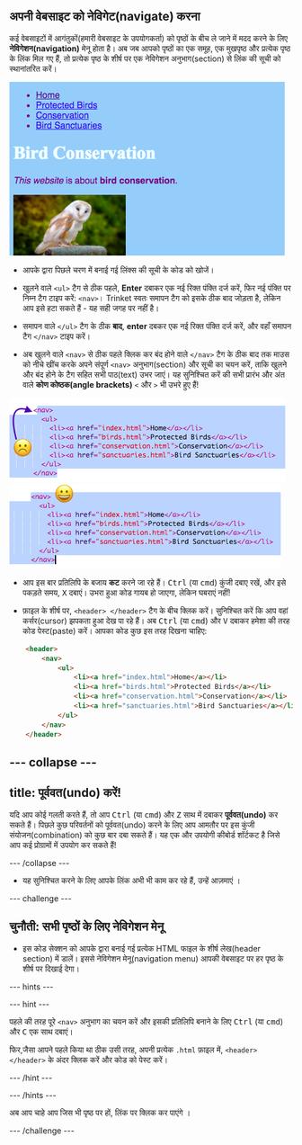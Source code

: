 ## अपनी वेबसाइट को नेविगेट(navigate) करना

कई वेबसाइटों में आगंतुकों(हमारी वेबसाइट के उपयोगकर्ता) को पृष्ठों के बीच ले जाने में मदद करने के लिए **नेविगेशन(navigation)** मेनू होता है। अब जब आपको पृष्ठों का एक समूह, एक मुखपृष्ठ और प्रत्येक पृष्ठ के लिंक मिल गए हैं, तो प्रत्येक पृष्ठ के शीर्ष पर एक नेविगेशन अनुभाग(section) से लिंक की सूची को स्थानांतरित करें।

![शीर्ष पर नेविगेशन लिंक के साथ एक वेब पेज का उदाहरण](images/egNavLinksAtTop.png)

- आपके द्वारा पिछले चरण में बनाई गई लिंक्स की सूची के कोड को खोजें।

- खुलने वाले `<ul>` टैग से ठीक पहले, **Enter** दबाकर एक नई रिक्त पंक्ति दर्ज करें, फिर नई पंक्ति पर निम्न टैग टाइप करें: `<nav>`। Trinket स्वतः समापन टैग को इसके ठीक बाद जोड़ता है, लेकिन आप इसे हटा सकते हैं - यह सही जगह पर नहीं है।

- समापन वाले `</ul>` टैग के ठीक **बाद**, **enter** दबकर एक नई रिक्त पंक्ति दर्ज करें, और वहाँ समापन टैग `</nav>` टाइप करें।

- अब खुलने वाले `<nav>` से ठीक पहले क्लिक कर बंद होने वाले `</nav>` टैग के ठीक बाद तक माउस को नीचे खींच करके अपने संपूर्ण `<nav>` अनुभाग(section) और सूची का चयन करें, ताकि खुलने और बंद होने के टैग सहित सभी पाठ(text) उभर जाएं। यह सुनिश्चित करें की सभी प्रारंभ और अंत वाले **कोण कोष्ठक(angle brackets)** `<` और `>` भी उभरे हुए हैं!

![Text पूरी तरह से चयनित नहीं है](images/egSelectedWhoops.png) 
![पूरी तरह से चयनित text](images/egSelectedYay.png)

- आप इस बार प्रतिलिपि के बजाय **कट** करने जा रहे हैं। <kbd>Ctrl</kbd> (या <kbd>cmd</kbd>) कुंजी दबाए रखें, और इसे पकड़ते समय, <kbd>X</kbd> दबाएं। उभरा हुआ कोड गायब हो जाएगा, लेकिन घबराएं नहीं!

- फ़ाइल के शीर्ष पर, `<header> </header>` टैग के बीच क्लिक करें। सुनिश्चित करें कि आप वहां कर्सर(cursor) झपकता हुआ देख पा रहे हैं। अब <kbd>Ctrl</kbd> (या <kbd>cmd</kbd>) और <kbd>V</kbd> दबाकर हमेशा की तरह कोड पेस्ट(paste) करें। आपका कोड कुछ इस तरह दिखना चाहिए:

```html
    <header>
        <nav>
            <ul>
                <li><a href="index.html">Home</a></li>
                <li><a href="birds.html">Protected Birds</a></li>
                <li><a href="conservation.html">Conservation</a></li>
                <li><a href="sanctuaries.html">Bird Sanctuaries</a></li>
            </ul>
        </nav>
    </header>
```

--- collapse ---
---
title: पूर्ववत(undo) करें!
---

यदि आप कोई गलती करते हैं, तो आप <kbd>Ctrl</kbd> (या <kbd>cmd</kbd>) और <kbd>Z</kbd> साथ में दबाकर **पूर्ववत(undo)** कर सकते हैं। पिछले कुछ परिवर्तनों को पूर्ववत(undo) करने के लिए आप आमतौर पर इस कुंजी संयोजन(combination) को कुछ बार दबा सकते हैं। यह एक और उपयोगी कीबोर्ड शॉर्टकट है जिसे आप कई प्रोग्रामों में उपयोग कर सकते हैं!

--- /collapse ---

- यह सुनिश्चित करने के लिए आपके लिंक अभी भी काम कर रहे हैं, उन्हें आज़माएं ।

--- challenge ---

## चुनौती: सभी पृष्ठों के लिए नेविगेशन मेनू

- इस कोड सेक्शन को आपके द्वारा बनाई गई प्रत्येक HTML फाइल के शीर्ष लेख(header section) में डालें। इससे नेविगेशन मेनू(navigation menu) आपकी वेबसाइट पर हर पृष्ठ के शीर्ष पर दिखाई देगा।

--- hints ---


--- hint ---

पहले की तरह पूरे `<nav>` अनुभाग का चयन करें और इसकी प्रतिलिपि बनाने के लिए <kbd>Ctrl</kbd> (या <kbd>cmd</kbd>) और <kbd>C</kbd> एक साथ दबाएं।

फिर,जैसा आपने पहले किया था ठीक उसी तरह, अपनी प्रत्येक `.html` फ़ाइल में, `<header> </header>` के अंदर क्लिक करें और कोड को पेस्ट करें।


--- /hint ---


--- /hints ---

अब आप चाहे आप जिस भी पृष्ठ पर हों, लिंक पर क्लिक कर पाएंगे ।

--- /challenge ---
